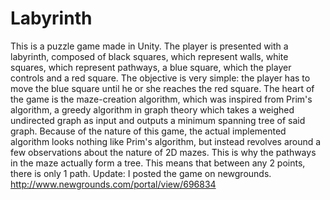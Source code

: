# Labyrinth
This is a puzzle game made in Unity. The player is presented with a labyrinth, composed of black squares, which represent walls, white squares, which represent pathways, a blue square, which the player controls and a red square. The objective is very simple: the player has to move the blue square until he or she reaches the red square.
The heart of the game is the maze-creation algorithm, which was inspired from Prim's algorithm, a greedy algorithm in graph theory which takes a weighed undirected graph as input and outputs a minimum spanning tree of said graph. Because of the nature of this game, the actual implemented algorithm looks nothing like Prim's algorithm, but instead revolves around a few observations about the nature of 2D mazes. This is why the pathways in the maze actually form a tree. This means that between any 2 points, there is only 1 path.
Update: I posted the game on newgrounds. http://www.newgrounds.com/portal/view/696834
